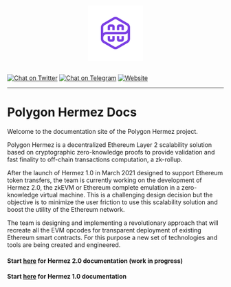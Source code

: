 <div align="center">
<img src="logo-purple.png" align="center" width="128px"/>
<br /><br />
</div>

[![Chat on Twitter][ico-twitter]][link-twitter]
[![Chat on Telegram][ico-telegram]][link-telegram]
[![Website][ico-website]][link-website]
<!-- [![GitHub repo][ico-github]][link-github] -->
<!-- ![Issues](https://img.shields.io/github/issues-raw/hermeznetwork/zkevmdoc-public?color=blue) -->
<!-- ![GitHub top language](https://img.shields.io/github/languages/top/hermeznetwork/zkevmdoc-public) -->
<!-- ![Contributors](https://img.shields.io/github/contributors-anon/hermeznetwork/zkevmdoc-public) -->

[ico-twitter]: https://img.shields.io/twitter/url?color=blueviolet&label=Polygon%20Hermez&logoColor=blueviolet&style=social&url=https%3A%2F%2Ftwitter.com%2F0xPolygonHermez
[ico-telegram]: https://img.shields.io/badge/telegram-telegram-blueviolet
[ico-website]: https://img.shields.io/website?up_color=blueviolet&up_message=hermez.io&url=https%3A%2F%2Fhermez.io
<!-- [ico-github]: https://img.shields.io/github/last-commit/hermeznetwork/zkevmdoc-public?color=blueviolet -->

[link-twitter]: https://twitter.com/0xPolygonHermez
[link-telegram]: https://t.me/polygonhermez
[link-website]: https://hermez.io
<!-- [link-github]: https://github.com/hermeznetwork/zkevmdoc-public -->

---

# Polygon Hermez Docs

Welcome to the documentation site of the Polygon Hermez project.

Polygon Hermez is a decentralized Ethereum Layer 2 scalability solution based on cryptographic zero-knowledge proofs to provide validation and fast finality to off-chain transactions computation, a zk-rollup.

After the launch of Hermez 1.0 in March 2021 designed to support Ethereum token transfers, the team is currently working on the development of Hermez 2.0, the zkEVM or Ethereum complete emulation in a zero-knowledge virtual machine. This is a challenging design decision but the objective is to minimize the user friction to use this scalability solution and boost the utility of the Ethereum network.

The team is designing and implementing a revolutionary approach that will recreate all the EVM opcodes for transparent deployment of existing Ethereum smart contracts. For this purpose a new set of technologies and tools are being created and engineered.

#### <b>Start [here](zkEVM/overview.md) for Hermez 2.0 documentation (work in progress)</b>

#### <b>Start [here](Hermez_1.0/about/scalability.md) for Hermez 1.0 documentation</b>
